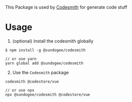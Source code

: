 This Package is used by [Codesmith](https://github.com/sundogee/codesmith) for generate code stuff

# Usage
1. (optional) Install the codesmith globally
```Shell
$ npm install -g @sundogee/codesmith

// or use yarn
yarn global add @sundogee/codesmith
```

2. Use the `Codesmith` package
```Shell
codesmith @codestore/vue

// or use npx
npx @sundogee/codesmith @codestore/vue
```
